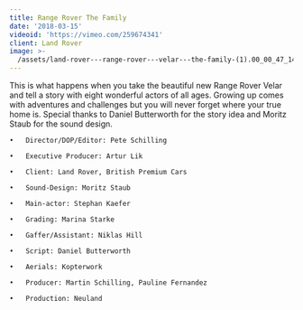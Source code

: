 ```yaml
---
title: Range Rover The Family
date: '2018-03-15'
videoid: 'https://vimeo.com/259674341'
client: Land Rover
image: >-
  /assets/land-rover---range-rover---velar---the-family-(1).00_00_47_14.standbild001_thumb.jpg
---
```

This is what happens when you take the beautiful new Range Rover Velar and tell a story with eight wonderful actors of all ages. Growing up comes with adventures and challenges but you will never forget where your true home is. Special thanks to Daniel Butterworth for the story idea and Moritz Staub for the sound design.

	•	Director/DOP/Editor: Pete Schilling

	•	Executive Producer: Artur Lik

	•	Client: Land Rover, British Premium Cars

	•	Sound-Design: Moritz Staub

	•	Main-actor: Stephan Kaefer

	•	Grading: Marina Starke

	•	Gaffer/Assistant: Niklas Hill

	•	Script: Daniel Butterworth

	•	Aerials: Kopterwork

	•	Producer: Martin Schilling, Pauline Fernandez

	•	Production: Neuland
